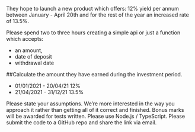 They hope to launch a new product which offers:
12% yield per annum between January - April 20th and for the rest of the year an increased rate of 13.5%.

Please spend two to three hours creating a simple api or just a function which accepts:

- an amount,
- date of deposit
- withdrawal date

##Calculate the amount they have earned during the investment period.

- 01/01/2021 - 20/04/21 12%
- 21/04/2021 - 31/12/21 13.5%

Please state your assumptions. We’re more interested in the way you approach it rather than getting all of it correct and finished.
Bonus marks will be awarded for tests written.
Please use Node.js / TypeScript.
Please submit the code to a GitHub repo and share the link via email.
